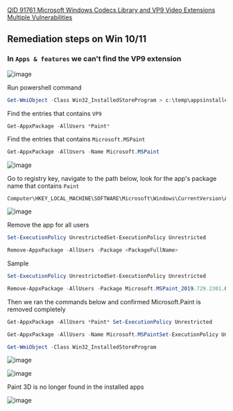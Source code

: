 [QID 91761 Microsoft Windows Codecs Library and VP9 Video Extensions Multiple Vulnerabilities](https://cve.report/qid/91761)

## Remediation steps on Win 10/11

### In `Apps & features` we can't find the VP9 extension
![image](https://github.com/guguji666666/Qualys-VA-Remediation/assets/96930989/44330279-59d5-43ff-8ecf-acefe2611bce)

Run powershell command
```powershell
Get-WmiObject -Class Win32_InstalledStoreProgram > c:\temp\appsinstalled.txt
```

Find the entries that contains `VP9`
```powershell
Get-AppxPackage -AllUsers *Paint* 
```

Find the entries that contains `Microsoft.MSPaint`
```powershell
Get-AppxPackage -AllUsers -Name Microsoft.MSPaint
```
![image](https://user-images.githubusercontent.com/96930989/229954842-9b0c910a-27b5-4ced-be3d-e5e628a3540c.png)

Go to registry key, navigate to the path below, look for the app's package name that contains `Paint`
```
Computer\HKEY_LOCAL_MACHINE\SOFTWARE\Microsoft\Windows\CurrentVersion\Appx\AppxAllUserStore\Applications
```

![image](https://user-images.githubusercontent.com/96930989/229954944-824e661f-8487-491c-9a43-8a91a8163ea7.png)

Remove the app for all users
```powershell
Set-ExecutionPolicy UnrestrictedSet-ExecutionPolicy Unrestricted
```
```powershell
Remove-AppxPackage -AllUsers -Package <PackageFullName>
```

Sample
```powershell
Set-ExecutionPolicy UnrestrictedSet-ExecutionPolicy Unrestricted
```
```powershell
Remove-AppxPackage -AllUsers -Package Microsoft.MSPaint_2019.729.2301.0_neutral_~_8wekyb3d8bbwe
```

Then we ran the commands below and confirmed Microsoft.Paint is removed completely
```powershell
Get-AppxPackage -AllUsers *Paint* Set-ExecutionPolicy Unrestricted
```
```powershell
Get-AppxPackage -AllUsers -Name Microsoft.MSPaintSet-ExecutionPolicy Unrestricted
```
```powershell
Get-WmiObject -Class Win32_InstalledStoreProgram
```

![image](https://user-images.githubusercontent.com/96930989/229955210-3ada3a68-93d3-45f6-ba6c-1280d83835fd.png)

![image](https://user-images.githubusercontent.com/96930989/229955298-93916bb1-2bcb-4d3d-b54e-60b1ac7651e7.png)


Paint 3D is no longer found in the installed apps

![image](https://user-images.githubusercontent.com/96930989/229955323-19d3c955-19d9-464e-9ae3-eb4bbff6bc19.png)

